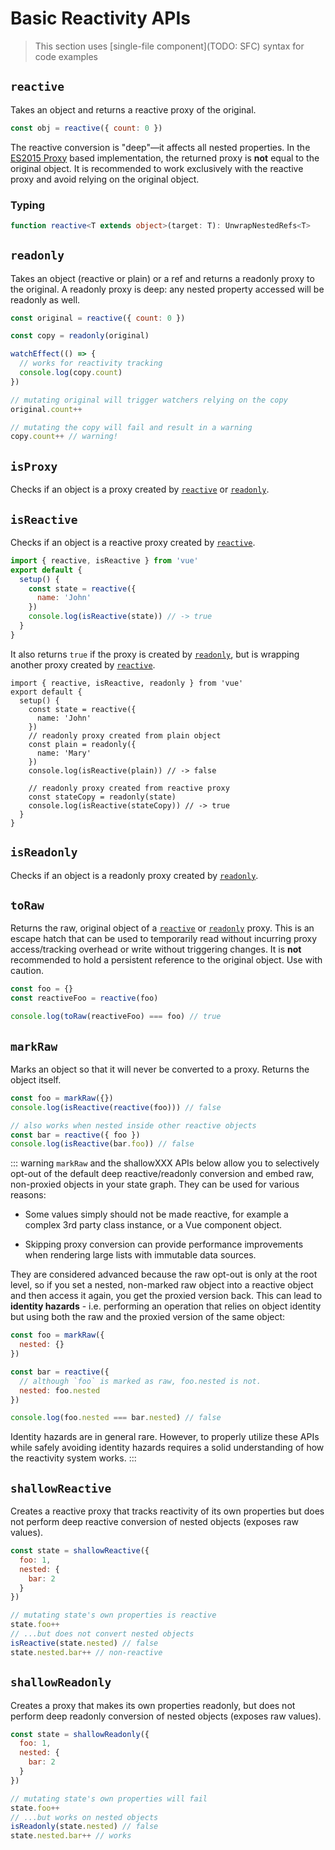 # Basic Reactivity APIs

> This section uses [single-file component](TODO: SFC) syntax for code examples

## `reactive`

Takes an object and returns a reactive proxy of the original.

```js
const obj = reactive({ count: 0 })
```

The reactive conversion is "deep"—it affects all nested properties. In the [ES2015 Proxy](https://developer.mozilla.org/en-US/docs/Web/JavaScript/Reference/Global_Objects/Proxy) based implementation, the returned proxy is **not** equal to the original object. It is recommended to work exclusively with the reactive proxy and avoid relying on the original object.

### Typing

```ts
function reactive<T extends object>(target: T): UnwrapNestedRefs<T>
```

## `readonly`

Takes an object (reactive or plain) or a ref and returns a readonly proxy to the original. A readonly proxy is deep: any nested property accessed will be readonly as well.

```js
const original = reactive({ count: 0 })

const copy = readonly(original)

watchEffect(() => {
  // works for reactivity tracking
  console.log(copy.count)
})

// mutating original will trigger watchers relying on the copy
original.count++

// mutating the copy will fail and result in a warning
copy.count++ // warning!
```

## `isProxy`

Checks if an object is a proxy created by [`reactive`](#reactive) or [`readonly`](#readonly).

## `isReactive`

Checks if an object is a reactive proxy created by [`reactive`](#reactive).

```js
import { reactive, isReactive } from 'vue'
export default {
  setup() {
    const state = reactive({
      name: 'John'
    })
    console.log(isReactive(state)) // -> true
  }
}
```

It also returns `true` if the proxy is created by [`readonly`](#readonly), but is wrapping another proxy created by [`reactive`](#reactive).

```js{7-15}
import { reactive, isReactive, readonly } from 'vue'
export default {
  setup() {
    const state = reactive({
      name: 'John'
    })
    // readonly proxy created from plain object
    const plain = readonly({
      name: 'Mary'
    })
    console.log(isReactive(plain)) // -> false

    // readonly proxy created from reactive proxy
    const stateCopy = readonly(state)
    console.log(isReactive(stateCopy)) // -> true
  }
}
```

## `isReadonly`

Checks if an object is a readonly proxy created by [`readonly`](#readonly).

## `toRaw`

Returns the raw, original object of a [`reactive`](#reactive) or [`readonly`](#readonly) proxy. This is an escape hatch that can be used to temporarily read without incurring proxy access/tracking overhead or write without triggering changes. It is **not** recommended to hold a persistent reference to the original object. Use with caution.

```js
const foo = {}
const reactiveFoo = reactive(foo)

console.log(toRaw(reactiveFoo) === foo) // true
```

## `markRaw`

Marks an object so that it will never be converted to a proxy. Returns the object itself.

```js
const foo = markRaw({})
console.log(isReactive(reactive(foo))) // false

// also works when nested inside other reactive objects
const bar = reactive({ foo })
console.log(isReactive(bar.foo)) // false
```

::: warning
`markRaw` and the shallowXXX APIs below allow you to selectively opt-out of the default deep reactive/readonly conversion and embed raw, non-proxied objects in your state graph. They can be used for various reasons:

- Some values simply should not be made reactive, for example a complex 3rd party class instance, or a Vue component object.

- Skipping proxy conversion can provide performance improvements when rendering large lists with immutable data sources.

They are considered advanced because the raw opt-out is only at the root level, so if you set a nested, non-marked raw object into a reactive object and then access it again, you get the proxied version back. This can lead to **identity hazards** - i.e. performing an operation that relies on object identity but using both the raw and the proxied version of the same object:

```js
const foo = markRaw({
  nested: {}
})

const bar = reactive({
  // although `foo` is marked as raw, foo.nested is not.
  nested: foo.nested
})

console.log(foo.nested === bar.nested) // false
```

Identity hazards are in general rare. However, to properly utilize these APIs while safely avoiding identity hazards requires a solid understanding of how the reactivity system works.
:::

## `shallowReactive`

Creates a reactive proxy that tracks reactivity of its own properties but does not perform deep reactive conversion of nested objects (exposes raw values).

```js
const state = shallowReactive({
  foo: 1,
  nested: {
    bar: 2
  }
})

// mutating state's own properties is reactive
state.foo++
// ...but does not convert nested objects
isReactive(state.nested) // false
state.nested.bar++ // non-reactive
```

## `shallowReadonly`

Creates a proxy that makes its own properties readonly, but does not perform deep readonly conversion of nested objects (exposes raw values).

```js
const state = shallowReadonly({
  foo: 1,
  nested: {
    bar: 2
  }
})

// mutating state's own properties will fail
state.foo++
// ...but works on nested objects
isReadonly(state.nested) // false
state.nested.bar++ // works
```

